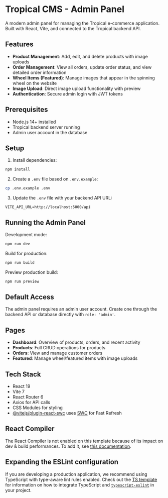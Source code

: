 # Tropical CMS - Admin Panel

A modern admin panel for managing the Tropical e-commerce application. Built with React, Vite, and connected to the Tropical backend API.

## Features

- **Product Management**: Add, edit, and delete products with image uploads
- **Order Management**: View all orders, update order status, and view detailed order information
- **Wheel Items (Featured)**: Manage images that appear in the spinning wheel on the website
- **Image Upload**: Direct image upload functionality with preview
- **Authentication**: Secure admin login with JWT tokens

## Prerequisites

- Node.js 14+ installed
- Tropical backend server running
- Admin user account in the database

## Setup

1. Install dependencies:
```bash
npm install
```

2. Create a `.env` file based on `.env.example`:
```bash
cp .env.example .env
```

3. Update the `.env` file with your backend API URL:
```
VITE_API_URL=http://localhost:5000/api
```

## Running the Admin Panel

Development mode:
```bash
npm run dev
```

Build for production:
```bash
npm run build
```

Preview production build:
```bash
npm run preview
```

## Default Access

The admin panel requires an admin user account. Create one through the backend API or database directly with `role: 'admin'`.

## Pages

- **Dashboard**: Overview of products, orders, and recent activity
- **Products**: Full CRUD operations for products
- **Orders**: View and manage customer orders
- **Featured**: Manage wheel/featured items with image uploads

## Tech Stack

- React 19
- Vite 7
- React Router 6
- Axios for API calls
- CSS Modules for styling
- [@vitejs/plugin-react-swc](https://github.com/vitejs/vite-plugin-react/blob/main/packages/plugin-react-swc) uses [SWC](https://swc.rs/) for Fast Refresh

## React Compiler

The React Compiler is not enabled on this template because of its impact on dev & build performances. To add it, see [this documentation](https://react.dev/learn/react-compiler/installation).
## Expanding the ESLint configuration

If you are developing a production application, we recommend using TypeScript with type-aware lint rules enabled. Check out the [TS template](https://github.com/vitejs/vite/tree/main/packages/create-vite/template-react-ts) for information on how to integrate TypeScript and [`typescript-eslint`](https://typescript-eslint.io) in your project.

